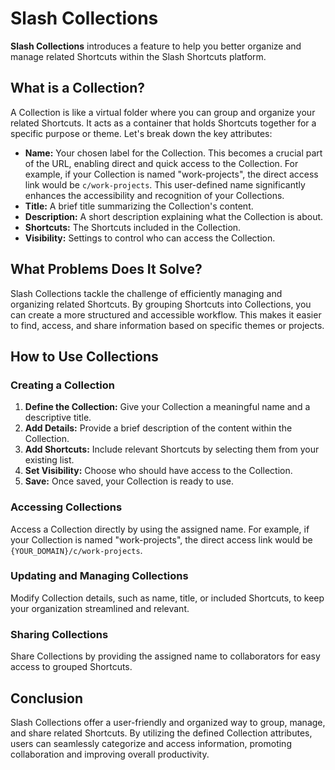 # Slash Collections

**Slash Collections** introduces a feature to help you better organize and manage related Shortcuts within the Slash Shortcuts platform.

## What is a Collection?

A Collection is like a virtual folder where you can group and organize your related Shortcuts. It acts as a container that holds Shortcuts together for a specific purpose or theme. Let's break down the key attributes:

- **Name:** Your chosen label for the Collection. This becomes a crucial part of the URL, enabling direct and quick access to the Collection. For example, if your Collection is named "work-projects", the direct access link would be `c/work-projects`. This user-defined name significantly enhances the accessibility and recognition of your Collections.
- **Title:** A brief title summarizing the Collection's content.
- **Description:** A short description explaining what the Collection is about.
- **Shortcuts:** The Shortcuts included in the Collection.
- **Visibility:** Settings to control who can access the Collection.

## What Problems Does It Solve?

Slash Collections tackle the challenge of efficiently managing and organizing related Shortcuts. By grouping Shortcuts into Collections, you can create a more structured and accessible workflow. This makes it easier to find, access, and share information based on specific themes or projects.

## How to Use Collections

### Creating a Collection

1. **Define the Collection:** Give your Collection a meaningful name and a descriptive title.
2. **Add Details:** Provide a brief description of the content within the Collection.
3. **Add Shortcuts:** Include relevant Shortcuts by selecting them from your existing list.
4. **Set Visibility:** Choose who should have access to the Collection.
5. **Save:** Once saved, your Collection is ready to use.

### Accessing Collections

Access a Collection directly by using the assigned name. For example, if your Collection is named "work-projects", the direct access link would be `{YOUR_DOMAIN}/c/work-projects`.

### Updating and Managing Collections

Modify Collection details, such as name, title, or included Shortcuts, to keep your organization streamlined and relevant.

### Sharing Collections

Share Collections by providing the assigned name to collaborators for easy access to grouped Shortcuts.

## Conclusion

Slash Collections offer a user-friendly and organized way to group, manage, and share related Shortcuts. By utilizing the defined Collection attributes, users can seamlessly categorize and access information, promoting collaboration and improving overall productivity.
